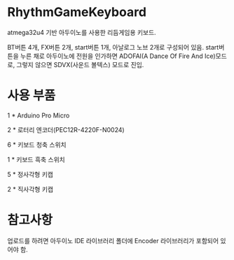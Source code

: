# RhythmGameKeyboard
atmega32u4 기반 아두이노를 사용한 리듬게임용 키보드.

BT버튼 4개, FX버튼 2개, start버튼 1개, 아날로그 노브 2개로 구성되어 있음.
start버튼을 누른 채로 아두이노에 전원을 인가하면 ADOFAI(A Dance Of Fire And Ice)모드로, 그렇지 않으면 SDVX(사운드 볼텍스) 모드로 진입.

# 사용 부품
1 * Arduino Pro Micro

2 * 로터리 엔코더(PEC12R-4220F-N0024)

6 * 키보드 청축 스위치

1 * 키보드 흑축 스위치

5 * 정사각형 키캡

2 * 직사각형 키캡

# 참고사항
업로드를 하려면 아두이노 IDE 라이브러리 폴더에 Encoder 라이브러리가 포함되어 있어야 함.
